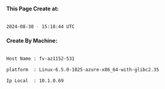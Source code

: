 
   
#### This Page Create at:

```bash

2024-08-30 - 15:18:44 UTC

```

#### Create By Machine:

```bash

Host Name : fv-az1152-531

platform  : Linux-6.5.0-1025-azure-x86_64-with-glibc2.35

Ip Local  : 10.1.0.69

```

